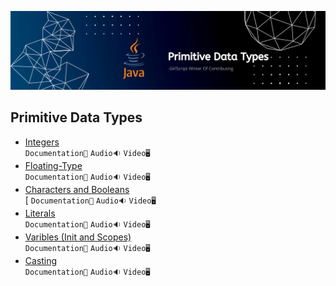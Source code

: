 ![](../Assets/Primitive%20Data%20Types.png)

## Primitive Data Types

- [Integers](./Primitive%20Data%20Type/Integers)<br>
  `Documentation📃`
  `Audio🔉`
  `Video🖥️`
- [Floating-Type](./Primitive%20Data%20Type/Floating%20Types)<br>
  `Documentation📃`
  `Audio🔉`
  `Video🖥️`
- [Characters and Booleans](./Primitive%20Data%20Type/Characters%20and%20Booleans)<br>[
  `Documentation📃` `Audio🔉` `Video🖥️`
- [Literals](./Primitive%20Data%20Type/Literals)<br>
  `Documentation📃`
  `Audio🔉`
  `Video🖥️`
- [Varibles (Init and Scopes)](<./Primitive%20Data%20Type/Variables(%20Init%20and%20Scopes%20)>)<br>
  `Documentation📃`
  `Audio🔉`
  `Video🖥️`
- [Casting](./Primitive%20Data%20Type/Casting)<br>
  `Documentation📃`
  `Audio🔉`
  `Video🖥️`
